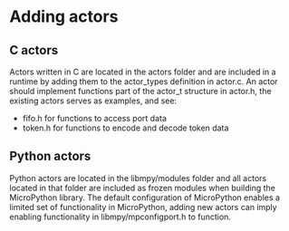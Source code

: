 # Adding actors

## C actors

Actors written in C are located in the actors folder and are included in a runtime by adding them to the actor_types definition in actor.c. An actor should implement functions part of the actor_t structure in actor.h, the existing actors serves as examples, and see:

- fifo.h for functions to access port data
- token.h for functions to encode and decode token data

## Python actors

Python actors are located in the libmpy/modules folder and all actors located in that folder are included as frozen modules when building the MicroPython library. The default configuration of MicroPython enables a limited set of functionality in MicroPython, adding new actors can imply enabling functionality in libmpy/mpconfigport.h to function.
